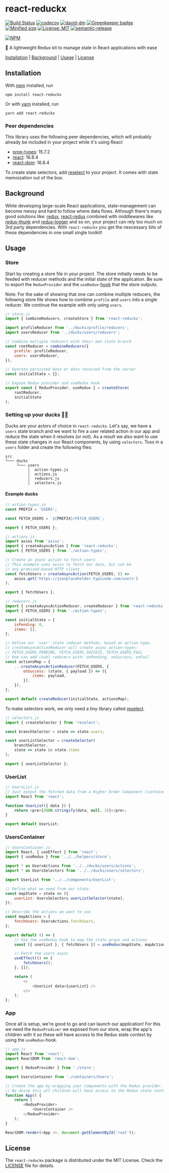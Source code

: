 # react-reduckx

[![Build Status](https://travis-ci.org/phixo/react-reduckx.svg?branch=master)](https://travis-ci.org/phixo/react-reduckx) [![codecov](https://codecov.io/gh/phixo/react-reduckx/branch/master/graph/badge.svg)](https://codecov.io/gh/phixo/react-reduckx) [![david-dm](https://david-dm.org/phixo/react-reduckx.svg)](https://david-dm.org/phixo/react-reduckx) [![Greenkeeper badge](https://badges.greenkeeper.io/phixo/react-reduckx.svg)](https://greenkeeper.io/) [![Minified size](https://badgen.net/bundlephobia/min/react-reduckx)](https://badgen.net/bundlephobia/min/react-reduckx) [![License: MIT](https://badgen.net/npm/license/lodash)](https://opensource.org/licenses/MIT) [![semantic-release](https://img.shields.io/badge/%20%20%F0%9F%93%A6%F0%9F%9A%80-semantic--release-e10079.svg)](https://github.com/semantic-release/semantic-release)

[![NPM](https://nodei.co/npm/react-reduckx.png)](https://nodei.co/npm/react-reduckx/)

🦆 A lightweight Redux kit to manage state in React applications with ease

[Installation](#installation) |
[Background](#background) |
[Usage](#usage) |
[License](#license)

## Installation

With [npm](https://npmjs.org/) installed, run

```
npm install react-reduckx
```

Or with [yarn](https://yarnpkg.com/) installed, run

```
yarn add react-reduckx
```

### Peer dependencies

This library uses the following peer dependencies, which will probably already
be included in your project while it's using React

-   [prop-types](https://github.com/facebook/prop-types): 15.7.2
-   [react](https://github.com/facebook/react): 16.8.4
-   [react-dom](https://github.com/facebook/react/tree/master/packages/react-dom): 16.8.4

To create state selectors, add [reselect](https://github.com/reduxjs/reselect) to your project. It comes with state memoization out of the box.

## Background

While developing large-scale React applications, state-management can become messy and hard to follow where data flows. Although there's many good solutions like: [redux](https://github.com/reduxjs/redux), [react-redux](https://github.com/reduxjs/react-redux) combined with middlewares like [redux-thunk](https://github.com/reduxjs/redux-thunk) and [redux-logger](https://github.com/LogRocket/redux-logger) and so on, your project can rely too much on 3rd party dependencies.
With `react-reduckx` you get the nescessary bits of these dependencies in one small single toolkit!

## Usage

### Store

Start by creating a store file in your project. The store initially needs to be feeded with reducer methods and the initial state of the application.
Be sure to export the `ReduxProvider` and the `useRedux`-[hook](https://reactjs.org/docs/hooks-intro.html) that the store outputs.

Note: For the sake of showing that one can combine mulitple reducers, the following store file shows how to combine `profile` and `users` into a single reducer. We continue the example with only using `users`.

```js
// store.js
import { combineReducers, createStore } from 'react-reduckx';

import profileReducer from '../ducks/profile/reducers';
import usersReducer from '../ducks/users/reducers';

// Combine multiple reducers with their own state branch
const rootReducer = combineReducers({
    profile: profileReducer,
    users: usersReducer,
});

// Hydrate persisted data or data received from the server
const initialState = {};

// Expose Redux provider and useRedux hook
export const { ReduxProvider, useRedux } = createStore(
    rootReducer,
    initialState
);
```

### Setting up your ducks 🦆🦆

Ducks are your actors of choice in `react-reduckx`. Let's say, we have a `users` state branch and we want to fire a user related action in our app and reduce the state when it resolves (or not). As a result we also want to use these state changes in our React components, by using `selectors`.
Toss in a `users` folder and create the following files:

```
src
└─── ducks
     └─── users
          │  action-types.js
          │  actions.js
          │  reducers.js
          │  selectors.js
```

#### Example ducks

```js
// action-types.js
const PREFIX = 'USERS';

const FETCH_USERS = `${PREFIX}/FETCH_USERS`;

export { FETCH_USERS };
```

```js
// actions.js
import axios from 'axios';
import { createAsyncAction } from 'react-reduckx';
import { FETCH_USERS } from './action-types';

// Create an async action to fetch users
// This example uses axios to fetch our data, but can be
// any promised-based HTTP client.
const fetchUsers = createAsyncAction(FETCH_USERS, () =>
    axios.get('https://jsonplaceholder.typicode.com/users')
);

export { fetchUsers };
```

```js
// reducers.js
import { createAsyncActionReducer, createReducer } from 'react-reduckx';
import { FETCH_USERS } from './action-types';

const initialState = {
    isPending: 0,
    items: [],
};

// Define our 'user' state reducer methods, based on action-type.
// createAsyncActionReducer will create async action-types:
// FETCH_USERS_PENDING, FETCH_USERS_SUCCESS, FETCH_USERS_FAIL
// One can add (sub) reducers with: onPending, onSuccess, onFail
const actionsMap = {
    ...createAsyncActionReducer(FETCH_USERS, {
        onSuccess: (state, { payload }) => ({
            items: payload,
        }),
    }),
};

export default createReducer(initialState, actionsMap);
```

To make selectors work, we only need a tiny library called [reselect](https://github.com/reduxjs/reselect).

```js
// selectors.js
import { createSelector } from 'reselect';

const branchSelector = state => state.users;

const userListSelector = createSelector(
    branchSelector,
    state => state && state.items
);

export { userListSelector };
```

### UserList

```js
// UsersList.js
// Just output the fetched data from a Higher Order Component (container).
import React from 'react';

function UserList({ data }) {
    return <pre>{JSON.stringify(data, null, 2)}</pre>;
}

export default UserList;
```

### UsersContainer

```js
// UsersContainer.js
import React, { useEffect } from 'react';
import { useRedux } from '../../helpers/store';

import * as UsersActions from '../../ducks/users/actions';
import * as UsersSelectors from '../../ducks/users/selectors';

import UserList from '../../components/UserList';

// Define what we need from our state.
const mapState = state => ({
    userList: UsersSelectors.userListSelector(state),
});

// Describe the actions we want to use
const mapActions = {
    fetchUsers: UsersActions.fetchUsers,
};

export default () => {
    // Use the useRedux hook to map the state props and actions
    const [{ userList }, { fetchUsers }] = useRedux(mapState, mapActions);

    // Fetch the users async
    useEffect(() => {
        fetchUsers();
    }, []);

    return (
        <>
            <UserList data={userList} />
        </>
    );
};
```

### App

Once all is setup, we're good to go and can launch our application!
For this we need the `ReduxProdiver` we exposed from our store, wrap the app's children with it so these will have access to the Redux state context by using the `useRedux`-hook.

```js
// app.js
import React from 'react';
import ReactDOM from 'react-dom';

import { ReduxProvider } from './store';

import UsersContainer from './containers/Users';

// Create the app by wrapping your components with the Redux provider.
// By doing this all children will have access to the Redux state context.
function App() {
    return (
        <ReduxProvider>
            <UsersContainer />
        </ReduxProvider>
    );
}

ReactDOM.render(<App />, document.getElementById('root'));
```

## License

The `react-reduckx` package is distributed under the MIT License.
Check the [LICENSE](LICENSE) file for details.

